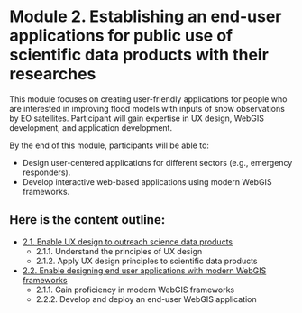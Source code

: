 # Module 2. Establishing an end-user applications for public use of scientific data products with their researches
This module focuses on creating user-friendly applications for people who are interested in improving flood models with inputs of snow observations by EO satellites. Participant will gain expertise in UX design, WebGIS development, and application development.

By the end of this module, participants will be able to:
- Design user-centered applications for different sectors (e.g., emergency responders).
- Develop interactive web-based applications using modern WebGIS frameworks.

## Here is the content outline:
- [2.1. Enable UX design to outreach science data products](subsections/00002/2.1.md)
    - 2.1.1. Understand the principles of UX design
    - 2.1.2. Apply UX design principles to scientific data products
- [2.2. Enable designing end user applications with modern WebGIS frameworks](subsections/00002/2.2.md)
    - 2.1.1. Gain proficiency in modern WebGIS frameworks
    - 2.2.2. Develop and deploy an end-user WebGIS application

```python

```